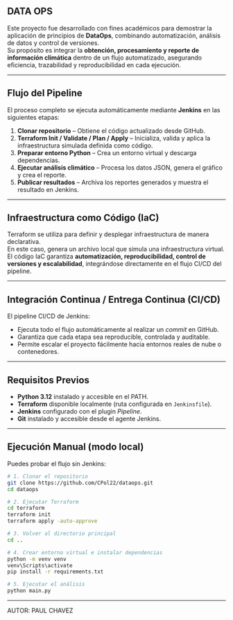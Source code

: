 ##  DATA OPS

Este proyecto fue desarrollado con fines académicos para demostrar la aplicación de principios de **DataOps**, combinando automatización, análisis de datos y control de versiones.  
Su propósito es integrar la **obtención, procesamiento y reporte de información climática** dentro de un flujo automatizado, asegurando eficiencia, trazabilidad y reproducibilidad en cada ejecución.

---

##  Flujo del Pipeline 

El proceso completo se ejecuta automáticamente mediante **Jenkins** en las siguientes etapas:

1. **Clonar repositorio** – Obtiene el código actualizado desde GitHub.  
2. **Terraform Init / Validate / Plan / Apply** – Inicializa, valida y aplica la infraestructura simulada definida como código.  
3. **Preparar entorno Python** – Crea un entorno virtual y descarga dependencias.  
4. **Ejecutar análisis climático** – Procesa los datos JSON, genera el gráfico y crea el reporte.  
5. **Publicar resultados** – Archiva los reportes generados y muestra el resultado en Jenkins.

---

##  Infraestructura como Código (IaC)

Terraform se utiliza para definir y desplegar infraestructura de manera declarativa.  
En este caso, genera un archivo local que simula una infraestructura virtual.  
El código IaC garantiza **automatización, reproducibilidad, control de versiones y escalabilidad**, integrándose directamente en el flujo CI/CD del pipeline.

---

##  Integración Continua / Entrega Continua (CI/CD)

El pipeline CI/CD de Jenkins:
- Ejecuta todo el flujo automáticamente al realizar un *commit* en GitHub.  
- Garantiza que cada etapa sea reproducible, controlada y auditable.  
- Permite escalar el proyecto fácilmente hacia entornos reales de nube o contenedores.

---

##  Requisitos Previos

- **Python 3.12** instalado y accesible en el PATH.
- **Terraform** disponible localmente (ruta configurada en `Jenkinsfile`).
- **Jenkins** configurado con el plugin *Pipeline*.
- **Git** instalado y accesible desde el agente Jenkins.

---

##  Ejecución Manual (modo local)

Puedes probar el flujo sin Jenkins:

```bash
# 1. Clonar el repositorio
git clone https://github.com/CPol22/dataops.git
cd dataops

# 2. Ejecutar Terraform
cd terraform
terraform init
terraform apply -auto-approve

# 3. Volver al directorio principal
cd ..

# 4. Crear entorno virtual e instalar dependencias
python -m venv venv
venv\Scripts\activate
pip install -r requirements.txt

# 5. Ejecutar el análisis
python main.py
```
---
AUTOR: PAUL CHAVEZ

